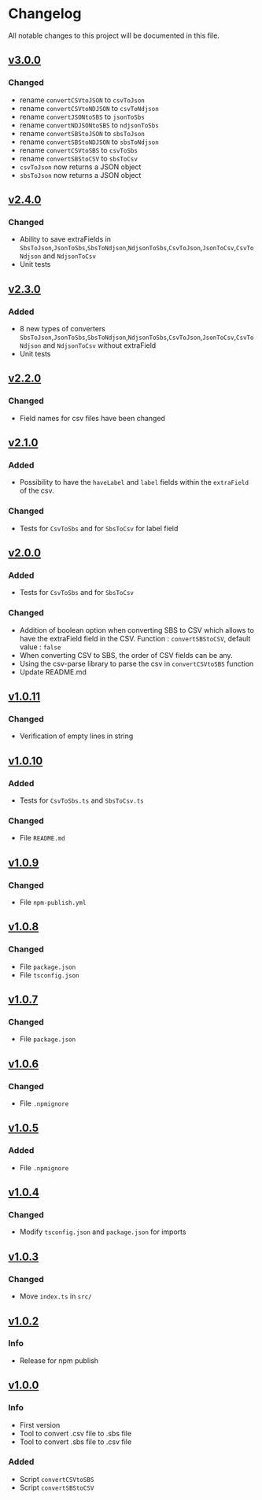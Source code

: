 # Changelog

All notable changes to this project will be documented in this file.

## [v3.0.0](https://github.com/DApIA-Project/Data-Converter/compare/v2.4.0...v3.0.0)

### Changed

- rename `convertCSVtoJSON` to `csvToJson`
- rename `convertCSVtoNDJSON` to `csvToNdjson`
- rename `convertJSONtoSBS` to `jsonToSbs`
- rename `convertNDJSONtoSBS` to `ndjsonToSbs`
- rename `convertSBStoJSON` to `sbsToJson`
- rename `convertSBStoNDJSON` to `sbsToNdjson`
- rename `convertCSVtoSBS` to `csvToSbs`
- rename `convertSBStoCSV` to `sbsToCsv`
- `csvToJson` now returns a JSON object
- `sbsToJson` now returns a JSON object

## [v2.4.0](https://github.com/DApIA-Project/Data-Converter/compare/v2.3.0...v2.4.0)

### Changed

- Ability to save extraFields
  in `SbsToJson`,`JsonToSbs`,`SbsToNdjson`,`NdjsonToSbs`,`CsvToJson`,`JsonToCsv`,`CsvToNdjson` and `NdjsonToCsv`
- Unit tests

## [v2.3.0](https://github.com/DApIA-Project/Data-Converter/compare/v2.2.0...v2.3.0)

### Added

- 8 new types of converters `SbsToJson`,`JsonToSbs`,`SbsToNdjson`,`NdjsonToSbs`,`CsvToJson`,`JsonToCsv`,`CsvToNdjson`
  and `NdjsonToCsv` without extraField
- Unit tests

## [v2.2.0](https://github.com/DApIA-Project/Data-Converter/compare/v2.1.0...v2.2.0)

### Changed

- Field names for csv files have been changed

## [v2.1.0](https://github.com/DApIA-Project/Data-Converter/compare/v2.0.0...v2.1.0)

### Added

- Possibility to have the `haveLabel` and `label` fields within the `extraField` of the csv.

### Changed

- Tests for `CsvToSbs` and for `SbsToCsv` for label field

## [v2.0.0](https://github.com/DApIA-Project/Data-Converter/compare/v1.0.11...v2.0.0)

### Added

- Tests for `CsvToSbs` and for `SbsToCsv`

### Changed

- Addition of boolean option when converting SBS to CSV which allows to have the extraField field in the CSV.
  Function : `convertSBStoCSV`, default value : `false`
- When converting CSV to SBS, the order of CSV fields can be any.
- Using the csv-parse library to parse the csv in `convertCSVtoSBS` function
- Update README.md

## [v1.0.11](https://github.com/DApIA-Project/Data-Converter/compare/v1.0.10...v1.0.11)

### Changed

- Verification of empty lines in string

## [v1.0.10](https://github.com/DApIA-Project/Data-Converter/compare/v1.0.9...v1.0.10)

### Added

- Tests for `CsvToSbs.ts` and `SbsToCsv.ts`

### Changed

- File `README.md`

## [v1.0.9](https://github.com/DApIA-Project/Data-Converter/compare/v1.0.8...v1.0.9)

### Changed

- File `npm-publish.yml`

## [v1.0.8](https://github.com/DApIA-Project/Data-Converter/compare/v1.0.7...v1.0.8)

### Changed

- File `package.json`
- File `tsconfig.json`

## [v1.0.7](https://github.com/DApIA-Project/Data-Converter/compare/v1.0.6...v1.0.7)

### Changed

- File `package.json`

## [v1.0.6](https://github.com/DApIA-Project/Data-Converter/compare/v1.0.5...v1.0.6)

### Changed

- File `.npmignore`

## [v1.0.5](https://github.com/DApIA-Project/Data-Converter/compare/v1.0.4...v1.0.5)

### Added

- File `.npmignore`

## [v1.0.4](https://github.com/DApIA-Project/Data-Converter/compare/v1.0.3...v1.0.4)

### Changed

- Modify `tsconfig.json` and `package.json` for imports

## [v1.0.3](https://github.com/DApIA-Project/Data-Converter/compare/v1.0.2...v1.0.3)

### Changed

- Move `index.ts` in `src/`

## [v1.0.2](https://github.com/DApIA-Project/Data-Converter/compare/v1.0.0...v1.0.2)

### Info

- Release for npm publish

## [v1.0.0](https://github.com/DApIA-Project/Data-Converter/compare/old...new)

### Info

- First version
- Tool to convert .csv file to .sbs file
- Tool to convert .sbs file to .csv file

### Added

- Script `convertCSVtoSBS`
- Script `convertSBStoCSV`
